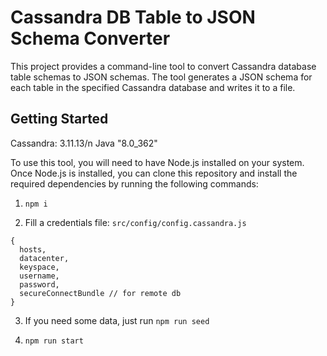 # Cassandra DB Table to JSON Schema Converter

This project provides a command-line tool to convert Cassandra database table schemas to JSON schemas. The tool generates a JSON schema for each table in the specified Cassandra database and writes it to a file.

## Getting Started

Cassandra: 3.11.13/n
Java "8.0_362"

To use this tool, you will need to have Node.js installed on your system. Once Node.js is installed, you can clone this repository and install the required dependencies by running the following commands:


1. `npm i`

2. Fill a credentials file: `src/config/config.cassandra.js`

```
{
  hosts,
  datacenter,
  keyspace,
  username,
  password,
  secureConnectBundle // for remote db
}

```

3. If you need some data, just run `npm run seed`

4. `npm run start`
